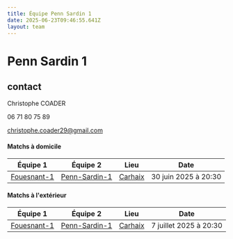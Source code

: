 ```yaml
---
title: Équipe Penn Sardin 1
date: 2025-06-23T09:46:55.641Z
layout: team
---
```


# Penn Sardin 1



## contact 

Christophe COADER

06 71 80 75 89

christophe.coader29@gmail.com

#### Matchs à domicile

| Équipe 1 | Équipe 2 | Lieu | Date |
|----------|----------|------|------|
| [Fouesnant-1](/teams/Fouesnant-1) | [Penn-Sardin-1](/teams/Penn-Sardin-1) | [Carhaix](/stades/Carhaix) | 30 juin 2025 à 20:30 |

#### Matchs à l'extérieur

| Équipe 1 | Équipe 2 | Lieu | Date |
|----------|----------|------|------|
| [Fouesnant-1](/teams/Fouesnant-1) | [Penn-Sardin-1](/teams/Penn-Sardin-1) | [Carhaix](/stades/Carhaix) | 7 juillet 2025 à 20:30 |

